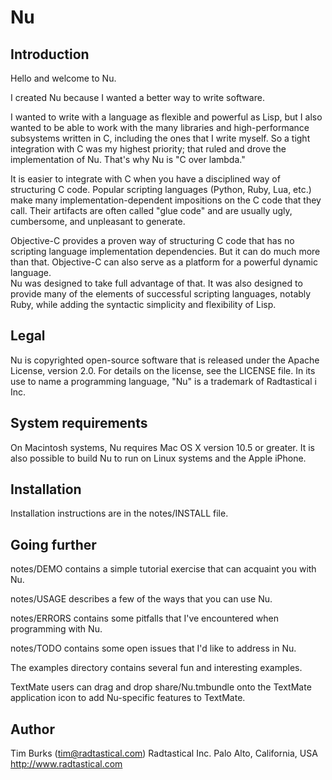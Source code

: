 Nu
=======

Introduction
-------

Hello and welcome to Nu.

I created Nu because I wanted a better way to write software.

I wanted to write with a language as flexible and powerful as Lisp, but I 
also wanted to be able to work with the many libraries and high-performance
subsystems written in C, including the ones that I write myself.  So a tight 
integration with C was my highest priority; that ruled and drove the 
implementation of Nu.  That's why Nu is "C over lambda."

It is easier to integrate with C when you have a disciplined way of structuring 
C code.  Popular scripting languages (Python, Ruby, Lua, etc.) make many 
implementation-dependent impositions on the C code that they call.  Their
artifacts are often called "glue code" and are usually ugly, cumbersome, and 
unpleasant to generate.

Objective-C provides a proven way of structuring C code that has no scripting 
language implementation dependencies.  But it can do much more than that.
Objective-C can also serve as a platform for a powerful dynamic language.  
Nu was designed to take full advantage of that.  It was also designed to 
provide many of the elements of successful scripting languages, notably 
Ruby, while adding the syntactic simplicity and flexibility of Lisp.   

Legal
-------

Nu is copyrighted open-source software that is released under the Apache
License, version 2.0.  For details on the license, see the LICENSE file.
In its use to name a programming language, "Nu" is a trademark of Radtastical i
Inc.

System requirements
-------

On Macintosh systems, Nu requires Mac OS X version 10.5 or greater.
It is also possible to build Nu to run on Linux systems and the 
Apple iPhone.

Installation
-------

Installation instructions are in the notes/INSTALL file.

Going further
-------

notes/DEMO contains a simple tutorial exercise that can acquaint you with Nu.

notes/USAGE describes a few of the ways that you can use Nu.

notes/ERRORS contains some pitfalls that I've encountered when programming 
with Nu.

notes/TODO contains some open issues that I'd like to address in Nu.

The examples directory contains several fun and interesting examples.

TextMate users can drag and drop share/Nu.tmbundle onto the TextMate 
application icon to add Nu-specific features to TextMate.

Author
-------

Tim Burks (tim@radtastical.com)
Radtastical Inc.
Palo Alto, California, USA
http://www.radtastical.com
